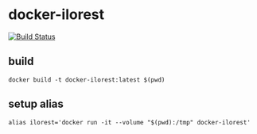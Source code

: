 # docker-ilorest

[![Build Status](https://cloud.drone.io/api/badges/dustinmiller1337/docker-ilorest/status.svg)](https://cloud.drone.io/dustinmiller1337/docker-ilorest)

## build

```
docker build -t docker-ilorest:latest $(pwd)
```

## setup alias

```
alias ilorest='docker run -it --volume "$(pwd):/tmp" docker-ilorest'
```
